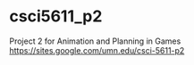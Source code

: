 # csci5611_p2
Project 2 for Animation and Planning in Games
https://sites.google.com/umn.edu/csci-5611-p2
